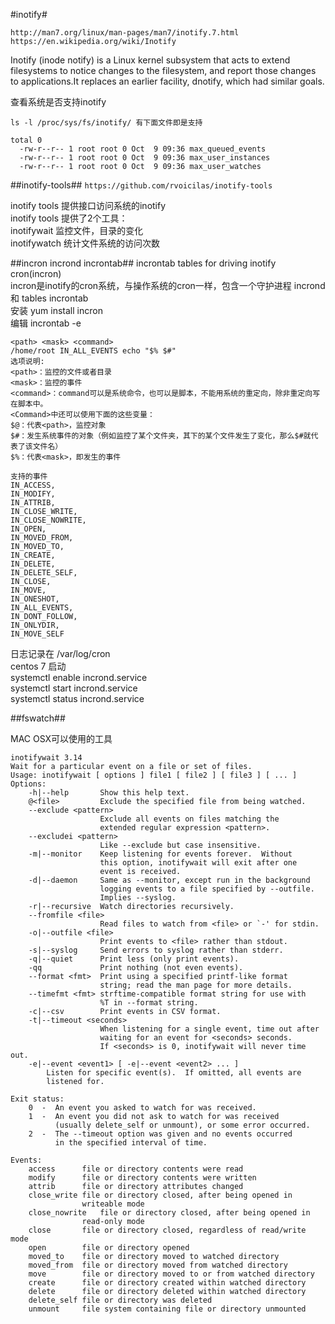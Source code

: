 #inotify#
```
http://man7.org/linux/man-pages/man7/inotify.7.html
https://en.wikipedia.org/wiki/Inotify
```
Inotify (inode notify) is a Linux kernel subsystem that acts to extend filesystems to notice changes to the filesystem, and report those changes to applications.It replaces an earlier facility, dnotify, which had similar goals.

查看系统是否支持inotify
```
ls -l /proc/sys/fs/inotify/ 有下面文件即是支持

total 0
  -rw-r--r-- 1 root root 0 Oct  9 09:36 max_queued_events
  -rw-r--r-- 1 root root 0 Oct  9 09:36 max_user_instances
  -rw-r--r-- 1 root root 0 Oct  9 09:36 max_user_watches
```
##inotify-tools##
`https://github.com/rvoicilas/inotify-tools`

inotify tools 提供接口访问系统的inotify  
inotify tools 提供了2个工具：  
inotifywait 监控文件，目录的变化  
inotifywatch 统计文件系统的访问次数  

##incron incrond incrontab##
incrontab tables for driving inotify cron(incron)  
incron是inotify的cron系统，与操作系统的cron一样，包含一个守护进程 incrond 和 tables incrontab  
安装 yum install incron  
编辑 incrontab -e  
```
<path> <mask> <command>
/home/root IN_ALL_EVENTS echo "$% $#"
选项说明:
<path>：监控的文件或者目录
<mask>：监控的事件
<command>：command可以是系统命令，也可以是脚本，不能用系统的重定向，除非重定向写在脚本中。
<Command>中还可以使用下面的这些变量：
$@：代表<path>，监控对象
$#：发生系统事件的对象（例如监控了某个文件夹，其下的某个文件发生了变化，那么$#就代表了该文件名）
$%：代表<mask>，即发生的事件
```
```
支持的事件
IN_ACCESS,
IN_MODIFY,
IN_ATTRIB,
IN_CLOSE_WRITE,
IN_CLOSE_NOWRITE,
IN_OPEN,
IN_MOVED_FROM,
IN_MOVED_TO,
IN_CREATE,
IN_DELETE,
IN_DELETE_SELF,
IN_CLOSE,
IN_MOVE,
IN_ONESHOT,
IN_ALL_EVENTS,
IN_DONT_FOLLOW,
IN_ONLYDIR,
IN_MOVE_SELF
```
日志记录在 /var/log/cron  
centos 7 启动   
systemctl enable incrond.service  
systemctl start incrond.service   
systemctl status incrond.service   

##fswatch##

MAC OSX可以使用的工具

```
inotifywait 3.14
Wait for a particular event on a file or set of files.
Usage: inotifywait [ options ] file1 [ file2 ] [ file3 ] [ ... ]
Options:
	-h|--help     	Show this help text.
	@<file>       	Exclude the specified file from being watched.
	--exclude <pattern>
	              	Exclude all events on files matching the
	              	extended regular expression <pattern>.
	--excludei <pattern>
	              	Like --exclude but case insensitive.
	-m|--monitor  	Keep listening for events forever.  Without
	              	this option, inotifywait will exit after one
	              	event is received.
	-d|--daemon   	Same as --monitor, except run in the background
	              	logging events to a file specified by --outfile.
	              	Implies --syslog.
	-r|--recursive	Watch directories recursively.
	--fromfile <file>
	              	Read files to watch from <file> or `-' for stdin.
	-o|--outfile <file>
	              	Print events to <file> rather than stdout.
	-s|--syslog   	Send errors to syslog rather than stderr.
	-q|--quiet    	Print less (only print events).
	-qq           	Print nothing (not even events).
	--format <fmt>	Print using a specified printf-like format
	              	string; read the man page for more details.
	--timefmt <fmt>	strftime-compatible format string for use with
	              	%T in --format string.
	-c|--csv      	Print events in CSV format.
	-t|--timeout <seconds>
	              	When listening for a single event, time out after
	              	waiting for an event for <seconds> seconds.
	              	If <seconds> is 0, inotifywait will never time out.
	-e|--event <event1> [ -e|--event <event2> ... ]
		Listen for specific event(s).  If omitted, all events are
		listened for.

Exit status:
	0  -  An event you asked to watch for was received.
	1  -  An event you did not ask to watch for was received
	      (usually delete_self or unmount), or some error occurred.
	2  -  The --timeout option was given and no events occurred
	      in the specified interval of time.

Events:
	access		file or directory contents were read
	modify		file or directory contents were written
	attrib		file or directory attributes changed
	close_write	file or directory closed, after being opened in
	           	writeable mode
	close_nowrite	file or directory closed, after being opened in
	           	read-only mode
	close		file or directory closed, regardless of read/write mode
	open		file or directory opened
	moved_to	file or directory moved to watched directory
	moved_from	file or directory moved from watched directory
	move		file or directory moved to or from watched directory
	create		file or directory created within watched directory
	delete		file or directory deleted within watched directory
	delete_self	file or directory was deleted
	unmount		file system containing file or directory unmounted
```
